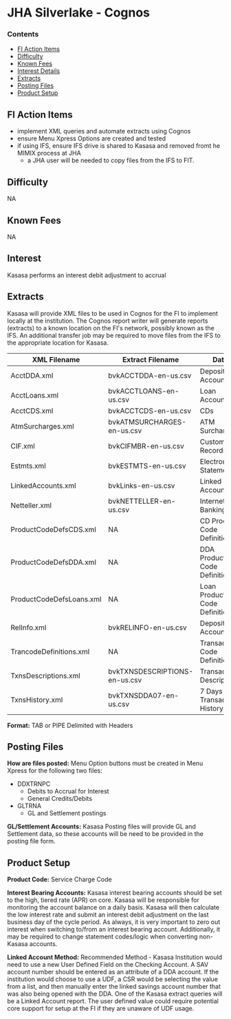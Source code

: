 # JHA Silverlake - Cognos


### Contents
- [FI Action Items](##fiactionitems)
- [Difficulty](##difficulty)
- [Known Fees](##knownfees)
- [Interest Details](##interest)
- [Extracts](##extracts)
- [Posting Files](##postingfiles)
- [Product Setup](##productsetup)

## FI Action Items

* implement XML queries and automate extracts using Cognos
* ensure Menu Xpress Options are created and tested
* if using IFS, ensure IFS drive is shared to Kasasa and removed fromt he MIMIX process at JHA
	* a JHA user will be needed to copy files from the IFS to FIT.


## Difficulty

NA


## Known Fees
 
NA


## Interest

Kasasa performs an interest debit adjustment to accrual

## Extracts
	
Kasasa will provide XML files to be used in Cognos for the FI to implement locally at the institution. The Cognos report writer will generate reports (extracts) to a known location on the FI's network, possibly known as the IFS.  An additional transfer job may be required to move files from the IFS to the appropriate location for Kasasa.

| XML Filename | Extract Filename | Data |
| ------------ | ---------------- | ---- |
| AcctDDA.xml | bvkACCTDDA-en-us.csv | Deposit Accounts |
| AcctLoans.xml | bvkACCTLOANS-en-us.csv | Loan Accounts |
| AcctCDS.xml | bvkACCTCDS-en-us.csv | CDs |
| AtmSurcharges.xml | bvkATMSURCHARGES-en-us.csv | ATM Surcharges |
| CIF.xml | bvkCIFMBR-en-us.csv | Customer Records |
| Estmts.xml | bvkESTMTS-en-us.csv | Electronic Statements |
| LinkedAccounts.xml | bvkLinks-en-us.csv | Linked Accounts |
| Netteller.xml | bvkNETTELLER-en-us.csv | Internet Banking |
| ProductCodeDefsCDS.xml | NA | CD Product Code Definitions |
| ProductCodeDefsDDA.xml | NA | DDA Product Code Definitions |
| ProductCodeDefsLoans.xml | NA | Loan Product Code Definitions |
| RelInfo.xml | bvkRELINFO-en-us.csv | Deposit Accounts |
| TrancodeDefinitions.xml | NA | Transaction Code Definitions |
| TxnsDescriptions.xml | bvkTXNSDESCRIPTIONS-en-us.csv | Transaction Descriptions |
| TxnsHistory.xml | bvkTXNSDDA07-en-us.csv | 7 Days of Transaction History |

**Format:** TAB or PIPE Delimited with Headers


## Posting Files

**How are files posted:** Menu Option buttons must be created in Menu Xpress for the following two files:
- DDXTRNPC
	- Debits to Accrual for Interest
	- General Credits/Debits 
- GLTRNA
	- GL and Settlement postings

**GL/Settlement Accounts:** Kasasa Posting files will provide GL and Settlement data, so these accounts will be need to be provided in the posting file form.


## Product Setup

**Product Code:** Service Charge Code

**Interest Bearing Accounts:** Kasasa interest bearing accounts should be set to the high, tiered rate (APR) on core. Kasasa will be responsible for monitoring the account balance on a daily basis. Kasasa will then calculate the low interest rate and submit an interest debit adjustment on the last business day of the cycle period.  As always, it is very important to zero out interest when switching to/from an interest bearing account.  Additionally, it may be required to change statement codes/logic when converting non-Kasasa accounts.

**Linked Account Method:** Recommended Method - Kasasa Institution would need to use a new User Defined Field on the Checking Account. A SAV account number should be entered as an attribute of a DDA account. If the institution would choose to use a UDF, a CSR would be selecting the value from a list, and then manually enter the linked savings account number that was also being opened with the DDA. One of the Kasasa extract queries will be a Linked Account report. The user defined value could require potential core support for setup at the FI if they are unaware of UDF usage.

